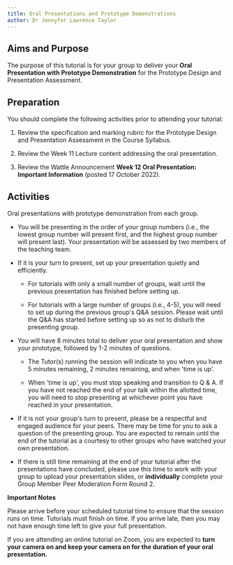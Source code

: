 ```yaml
---
title: Oral Presentations and Prototype Demonstrations
author: Dr Jennyfer Lawrence Taylor
---
```


## Aims and Purpose

The purpose of this tutorial is for your group to deliver your **Oral
Presentation with Prototype Demonstration** for the Prototype Design and
Presentation Assessment.

## Preparation

You should complete the following activities prior to attending your
tutorial:

1.  Review the specification and marking rubric for the Prototype Design
    and Presentation Assessment in the Course Syllabus.

2.  Review the Week 11 Lecture content addressing the oral presentation.

3.  Review the Wattle Announcement **Week 12 Oral Presentation:
    Important Information** (posted 17 October 2022).

## Activities

Oral presentations with prototype demonstration from each group.

- You will be presenting in the order of your group numbers (i.e., the
  lowest group number will present first, and the highest group number
  will present last). Your presentation will be assessed by two members
  of the teaching team.

- If it is your turn to present, set up your presentation quietly and
  efficiently.

  - For tutorials with only a small number of groups, wait until the
    previous presentation has finished before setting up.

  - For tutorials with a large number of groups (i.e., 4-5), you will
    need to set up during the previous group's Q&A session. Please wait
    until the Q&A has started before setting up so as not to disturb the
    presenting group.

- You will have 8 minutes total to deliver your oral presentation and
  show your prototype, followed by 1-2 minutes of questions.

  - The Tutor(s) running the session will indicate to you when you have
    5 minutes remaining, 2 minutes remaining, and when 'time is up'.

  - When 'time is up', you must stop speaking and transition to Q & A.
    If you have not reached the end of your talk within the allotted
    time, you will need to stop presenting at whichever point you have
    reached in your presentation.

- If it is not your group's turn to present, please be a respectful and
  engaged audience for your peers. There may be time for you to ask a
  question of the presenting group. You are expected to remain until the
  end of the tutorial as a courtesy to other groups who have watched
  your own presentation.

- If there is still time remaining at the end of your tutorial after the
  presentations have concluded, please use this time to work with your
  group to upload your presentation slides, or **individually** complete
  your Group Member Peer Moderation Form Round 2.

**Important Notes**

Please arrive before your scheduled tutorial time to ensure that the
session runs on time. Tutorials must finish on time. If you arrive late,
then you may not have enough time left to give your full presentation.

If you are attending an online tutorial on Zoom, you are expected to
**turn your camera on and keep your camera on for the duration of your
oral presentation.**
